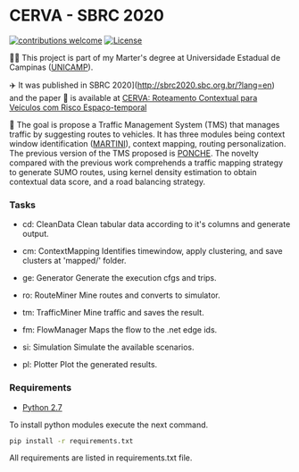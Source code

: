 # CERVA - SBRC 2020

[![contributions welcome](https://img.shields.io/badge/contributions-welcome-brightgreen.svg?style=flat)](https://github.com/lucaslzl/cerva/issues)
[![License](https://img.shields.io/badge/License-Apache%202.0-blue.svg)](https://opensource.org/licenses/Apache-2.0)

:man_student: This project is part of my Marter's degree at Universidade Estadual de Campinas ([UNICAMP](https://ic.unicamp.br/)). 

:airplane: It was published in SBRC 2020](http://sbrc2020.sbc.org.br/?lang=en) and the paper :notebook: is available at [CERVA: Roteamento Contextual para Veículos com Risco Espaço-temporal](https://sol.sbc.org.br/index.php/sbrc/article/view/12296)

:car: The goal is propose a Traffic Management System (TMS) that manages traffic by suggesting routes to vehicles. It has three modules being context window identification ([MARTINI](https://github.com/lucaslzl/martini)), context mapping, routing personalization. The previous version of the TMS proposed is [PONCHE](https://github.com/lucaslzl/ponche). The novelty compared with the previous work comprehends a traffic mapping strategy to generate SUMO routes, using kernel density estimation to obtain contextual data score, and a road balancing strategy.

### Tasks

- cd: CleanData
Clean tabular data according to it's columns and generate output.

- cm: ContextMapping
Identifies timewindow, apply clustering, and save clusters at 'mapped/' folder.

- ge: Generator
Generate the execution cfgs and trips.

- ro: RouteMiner
Mine routes and converts to simulator.

- tm: TrafficMiner
Mine traffic and saves the result.

- fm: FlowManager
Maps the flow to the .net edge ids.

- si: Simulation
Simulate the available scenarios.

- pl: Plotter
Plot the generated results.

### Requirements

- [Python 2.7](https://www.python.org/downloads/)

To install python modules execute the next command.

```bash
pip install -r requirements.txt
```

All requirements are listed in requirements.txt file.